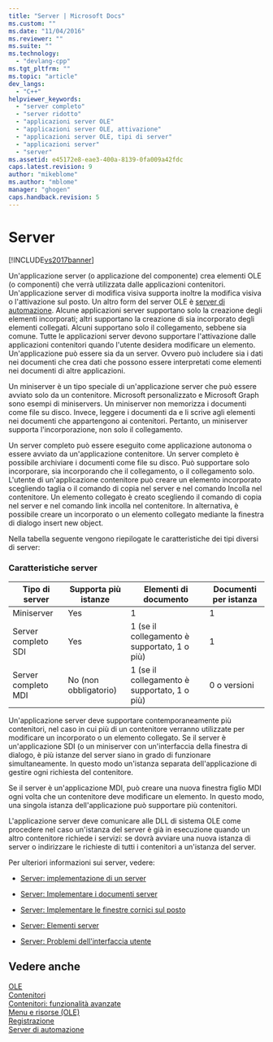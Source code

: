 ```yaml
---
title: "Server | Microsoft Docs"
ms.custom: ""
ms.date: "11/04/2016"
ms.reviewer: ""
ms.suite: ""
ms.technology: 
  - "devlang-cpp"
ms.tgt_pltfrm: ""
ms.topic: "article"
dev_langs: 
  - "C++"
helpviewer_keywords: 
  - "server completo"
  - "server ridotto"
  - "applicazioni server OLE"
  - "applicazioni server OLE, attivazione"
  - "applicazioni server OLE, tipi di server"
  - "applicazioni server"
  - "server"
ms.assetid: e45172e8-eae3-400a-8139-0fa009a42fdc
caps.latest.revision: 9
author: "mikeblome"
ms.author: "mblome"
manager: "ghogen"
caps.handback.revision: 5
---
```

# Server
[!INCLUDE[vs2017banner](../assembler/inline/includes/vs2017banner.md)]

Un'applicazione server \(o applicazione del componente\) crea elementi OLE \(o componenti\) che verrà utilizzata dalle applicazioni contenitori.  Un'applicazione server di modifica visiva supporta inoltre la modifica visiva o l'attivazione sul posto.  Un altro form del server OLE è [server di automazione](../mfc/automation-servers.md).  Alcune applicazioni server supportano solo la creazione degli elementi incorporati; altri supportano la creazione di sia incorporato degli elementi collegati.  Alcuni supportano solo il collegamento, sebbene sia comune.  Tutte le applicazioni server devono supportare l'attivazione dalle applicazioni contenitori quando l'utente desidera modificare un elemento.  Un'applicazione può essere sia da un server.  Ovvero può includere sia i dati nei documenti che crea dati che possono essere interpretati come elementi nei documenti di altre applicazioni.  
  
 Un miniserver è un tipo speciale di un'applicazione server che può essere avviato solo da un contenitore.  Microsoft personalizzato e Microsoft Graph sono esempi di miniservers.  Un miniserver non memorizza i documenti come file su disco.  Invece, leggere i documenti da e li scrive agli elementi nei documenti che appartengono ai contenitori.  Pertanto, un miniserver supporta l'incorporazione, non solo il collegamento.  
  
 Un server completo può essere eseguito come applicazione autonoma o essere avviato da un'applicazione contenitore.  Un server completo è possibile archiviare i documenti come file su disco.  Può supportare solo incorporare, sia incorporando che il collegamento, o il collegamento solo.  L'utente di un'applicazione contenitore può creare un elemento incorporato scegliendo taglia o il comando di copia nel server e nel comando Incolla nel contenitore.  Un elemento collegato è creato scegliendo il comando di copia nel server e nel comando link incolla nel contenitore.  In alternativa, è possibile creare un incorporato o un elemento collegato mediante la finestra di dialogo insert new object.  
  
 Nella tabella seguente vengono riepilogate le caratteristiche dei tipi diversi di server:  
  
### Caratteristiche server  
  
|Tipo di server|Supporta più istanze|Elementi di documento|Documenti per istanza|  
|--------------------|--------------------------|---------------------------|---------------------------|  
|Miniserver|Yes|1|1|  
|Server completo SDI|Yes|1 \(se il collegamento è supportato, 1 o più\)|1|  
|Server completo MDI|No \(non obbligatorio\)|1 \(se il collegamento è supportato, 1 o più\)|0 o versioni|  
  
 Un'applicazione server deve supportare contemporaneamente più contenitori, nel caso in cui più di un contenitore verranno utilizzate per modificare un incorporato o un elemento collegato.  Se il server è un'applicazione SDI \(o un miniserver con un'interfaccia della finestra di dialogo, è più istanze del server siano in grado di funzionare simultaneamente.  In questo modo un'istanza separata dell'applicazione di gestire ogni richiesta del contenitore.  
  
 Se il server è un'applicazione MDI, può creare una nuova finestra figlio MDI ogni volta che un contenitore deve modificare un elemento.  In questo modo, una singola istanza dell'applicazione può supportare più contenitori.  
  
 L'applicazione server deve comunicare alle DLL di sistema OLE come procedere nel caso un'istanza del server è già in esecuzione quando un altro contenitore richiede i servizi: se dovrà avviare una nuova istanza di server o indirizzare le richieste di tutti i contenitori a un'istanza del server.  
  
 Per ulteriori informazioni sui server, vedere:  
  
-   [Server: implementazione di un server](../mfc/servers-implementing-a-server.md)  
  
-   [Server: Implementare i documenti server](../mfc/servers-implementing-server-documents.md)  
  
-   [Server: Implementare le finestre cornici sul posto](../mfc/servers-implementing-in-place-frame-windows.md)  
  
-   [Server: Elementi server](../mfc/servers-server-items.md)  
  
-   [Server: Problemi dell'interfaccia utente](../mfc/servers-user-interface-issues.md)  
  
## Vedere anche  
 [OLE](../mfc/ole-in-mfc.md)   
 [Contenitori](../mfc/containers.md)   
 [Contenitori: funzionalità avanzate](../mfc/containers-advanced-features.md)   
 [Menu e risorse \(OLE\)](../mfc/menus-and-resources-ole.md)   
 [Registrazione](../mfc/registration.md)   
 [Server di automazione](../mfc/automation-servers.md)